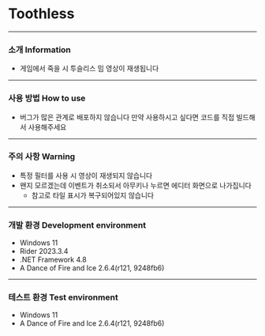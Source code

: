 # Toothless
---
### 소개 Information
* 게임에서 죽을 시 투슬리스 밈 영상이 재생됩니다
---
### 사용 방법 How to use
* 버그가 많은 관계로 배포하지 않습니다 만약 사용하시고 싶다면 코드를 직접 빌드해서 사용해주세요
---
### 주의 사항 Warning
* 특정 필터를 사용 시 영상이 재생되지 않습니다
* 왠지 모르겠는데 이벤트가 취소되서 아무키나 누르면 에디터 화면으로 나가집니다
  * 참고로 타일 표시가 복구되어있지 않습니다
---
### 개발 환경 Development environment
* Windows 11
* Rider 2023.3.4
* .NET Framework 4.8
* A Dance of Fire and Ice 2.6.4(r121, 9248fb6)
---
### 테스트 환경 Test environment
* Windows 11
* A Dance of Fire and Ice 2.6.4(r121, 9248fb6)
